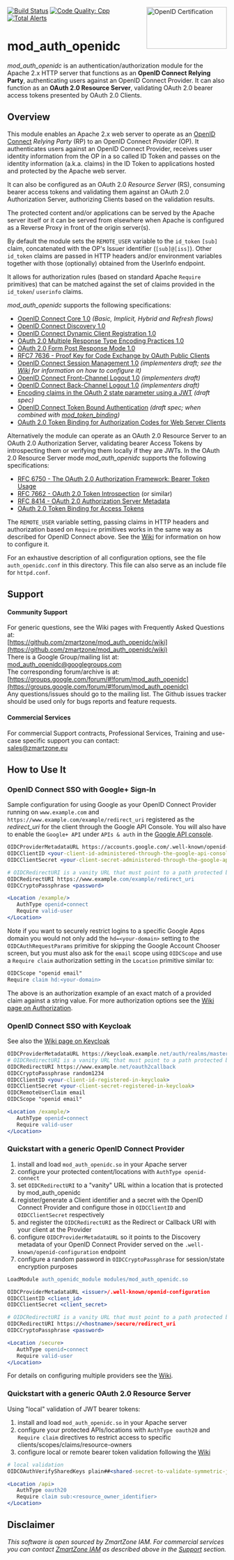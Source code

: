 [![Build Status](https://travis-ci.org/zmartzone/mod_auth_openidc.svg?branch=master)](https://travis-ci.org/zmartzone/mod_auth_openidc)
[<img width="184" height="96" align="right" src="http://openid.net/wordpress-content/uploads/2016/04/oid-l-certification-mark-l-rgb-150dpi-90mm@2x.png" alt="OpenID Certification">](https://openid.net/certification)
[![Code Quality: Cpp](https://img.shields.io/lgtm/grade/cpp/g/zmartzone/mod_auth_openidc.svg?logo=lgtm&logoWidth=18)](https://lgtm.com/projects/g/zmartzone/mod_auth_openidc/context:cpp)
[![Total Alerts](https://img.shields.io/lgtm/alerts/g/zmartzone/mod_auth_openidc.svg?logo=lgtm&logoWidth=18)](https://lgtm.com/projects/g/zmartzone/mod_auth_openidc/alerts)

mod_auth_openidc
================

*mod_auth_openidc* is an authentication/authorization module for the Apache 2.x
HTTP server that functions as an **OpenID Connect Relying Party**, authenticating users against an
OpenID Connect Provider. It can also function as an **OAuth 2.0 Resource Server**, validating 
OAuth 2.0 bearer access tokens presented by OAuth 2.0 Clients.

Overview
--------

This module enables an Apache 2.x web server to operate as an [OpenID Connect](http://openid.net/specs/openid-connect-core-1_0.html)
*Relying Party* (RP) to an OpenID Connect *Provider* (OP). It authenticates users against an OpenID Connect Provider,
receives user identity information from the OP in a so called ID Token and passes on the identity information
(a.k.a. claims) in the ID Token to applications hosted and protected by the Apache web server.

It can also be configured as an OAuth 2.0 *Resource Server* (RS), consuming bearer access tokens and validating
them against an OAuth 2.0 Authorization Server, authorizing Clients based on the validation results.

The protected content and/or applications can be served by the Apache server itself or it can be served from elsewhere
when Apache is configured as a Reverse Proxy in front of the origin server(s).

By default the module sets the `REMOTE_USER` variable to the `id_token` `[sub]` claim, concatenated with the OP's Issuer
identifier (`[sub]@[iss]`). Other `id_token` claims are passed in HTTP headers and/or environment variables together with those
(optionally) obtained from the UserInfo endpoint.

It allows for authorization rules (based on standard Apache `Require` primitives) that can be matched against the set
of claims provided in the `id_token`/ `userinfo` claims.

*mod_auth_openidc* supports the following specifications:
- [OpenID Connect Core 1.0](http://openid.net/specs/openid-connect-core-1_0.html) *(Basic, Implicit, Hybrid and Refresh flows)*
- [OpenID Connect Discovery 1.0](http://openid.net/specs/openid-connect-discovery-1_0.html)
- [OpenID Connect Dynamic Client Registration 1.0](http://openid.net/specs/openid-connect-registration-1_0.html)
- [OAuth 2.0 Multiple Response Type Encoding Practices 1.0](http://openid.net/specs/oauth-v2-multiple-response-types-1_0.html)
- [OAuth 2.0 Form Post Response Mode 1.0](http://openid.net/specs/oauth-v2-form-post-response-mode-1_0.html)
- [RFC7 7636 - Proof Key for Code Exchange by OAuth Public Clients](https://tools.ietf.org/html/rfc7636)
- [OpenID Connect Session Management 1.0](http://openid.net/specs/openid-connect-session-1_0.html) *(implementers draft; see the [Wiki](https://github.com/zmartzone/mod_auth_openidc/wiki/Session-Management) for information on how to configure it)*
- [OpenID Connect Front-Channel Logout 1.0](http://openid.net/specs/openid-connect-frontchannel-1_0.html) *(implementers draft)*
- [OpenID Connect Back-Channel Logout 1.0](https://openid.net/specs/openid-connect-backchannel-1_0.html) *(implementers draft)*
- [Encoding claims in the OAuth 2 state parameter using a JWT](https://tools.ietf.org/html/draft-bradley-oauth-jwt-encoded-state-08) *(draft spec)*
- [OpenID Connect Token Bound Authentication](https://openid.net/specs/openid-connect-token-bound-authentication-1_0.html) *(draft spec; when combined with [mod_token_binding](https://github.com/zmartzone/mod_token_binding))*
- [OAuth 2.0 Token Binding for Authorization Codes for Web Server Clients](https://tools.ietf.org/html/draft-ietf-oauth-token-binding-07#section-5.2)

Alternatively the module can operate as an OAuth 2.0 Resource Server to an OAuth 2.0 Authorization Server,
validating bearer Access Tokens by introspecting them or verifying them locally if they are JWTs.
In the OAuth 2.0 Resource Server mode *mod_auth_openidc* supports the following specifications:
- [RFC 6750 - The OAuth 2.0 Authorization Framework: Bearer Token Usage](https://tools.ietf.org/html/rfc6750)
- [RFC 7662 - OAuth 2.0 Token Introspection](https://tools.ietf.org/html/rfc7662) (or similar)
- [RFC 8414 - OAuth 2.0 Authorization Server Metadata](https://tools.ietf.org/html/rfc8414)
- [OAuth 2.0 Token Binding for Access Tokens](https://tools.ietf.org/html/draft-ietf-oauth-token-binding-07#section-3)

The `REMOTE_USER` variable setting, passing claims in HTTP headers and authorization based on `Require` primitives
works in the same way as described for OpenID Connect above. See the [Wiki](https://github.com/zmartzone/mod_auth_openidc/wiki/OAuth-2.0-Resource-Server) for information on how to configure it.

For an exhaustive description of all configuration options, see the file `auth_openidc.conf`
in this directory. This file can also serve as an include file for `httpd.conf`.

Support
-------

#### Community Support
For generic questions, see the Wiki pages with Frequently Asked Questions at:  
  [https://github.com/zmartzone/mod_auth_openidc/wiki](https://github.com/zmartzone/mod_auth_openidc/wiki)  
There is a Google Group/mailing list at:  
  [mod_auth_openidc@googlegroups.com](mailto:mod_auth_openidc@googlegroups.com)  
The corresponding forum/archive is at:  
  [https://groups.google.com/forum/#!forum/mod_auth_openidc](https://groups.google.com/forum/#!forum/mod_auth_openidc)  
Any questions/issues should go to the mailing list. The Github issues tracker should be used only for bugs reports and feature requests.

#### Commercial Services
For commercial Support contracts, Professional Services, Training and use-case specific support you can contact:  
  [sales@zmartzone.eu](mailto:sales@zmartzone.eu)  

How to Use It  
-------------

### OpenID Connect SSO with Google+ Sign-In

Sample configuration for using Google as your OpenID Connect Provider running on
`www.example.com` and `https://www.example.com/example/redirect_uri` registered
as the *redirect_uri* for the client through the Google API Console. You will also
have to enable the `Google+ API` under `APIs & auth` in the [Google API console](https://console.developers.google.com).

```apache
OIDCProviderMetadataURL https://accounts.google.com/.well-known/openid-configuration
OIDCClientID <your-client-id-administered-through-the-google-api-console>
OIDCClientSecret <your-client-secret-administered-through-the-google-api-console>

# OIDCRedirectURI is a vanity URL that must point to a path protected by this module but must NOT point to any content
OIDCRedirectURI https://www.example.com/example/redirect_uri
OIDCCryptoPassphrase <password>

<Location /example/>
   AuthType openid-connect
   Require valid-user
</Location>
```

Note if you want to securely restrict logins to a specific Google Apps domain you would not only
add the `hd=<your-domain>` setting to the `OIDCAuthRequestParams` primitive for skipping the Google Account
Chooser screen, but you must also ask for the `email` scope using `OIDCScope` and use a `Require claim`
authorization setting in the `Location` primitive similar to:

```apache
OIDCScope "openid email"
Require claim hd:<your-domain>
```

The above is an authorization example of an exact match of a provided claim against a string value.
For more authorization options see the [Wiki page on Authorization](https://github.com/zmartzone/mod_auth_openidc/wiki/Authorization).

### OpenID Connect SSO with Keycloak

See also the [Wiki page on Keycloak](https://github.com/zmartzone/mod_auth_openidc/wiki/Keycloak)

```apache
OIDCProviderMetadataURL https://keycloak.example.net/auth/realms/master/.well-known/openid-configuration
# OIDCRedirectURI is a vanity URL that must point to a path protected by this module but must NOT point to any content
OIDCRedirectURI https://www.example.net/oauth2callback
OIDCCryptoPassphrase random1234
OIDCClientID <your-client-id-registered-in-keycloak>
OIDCClientSecret <your-client-secret-registered-in-keycloak>
OIDCRemoteUserClaim email
OIDCScope "openid email"

<Location /example/>
   AuthType openid-connect
   Require valid-user
</Location>
```

### Quickstart with a generic OpenID Connect Provider

1. install and load `mod_auth_openidc.so` in your Apache server
1. configure your protected content/locations with `AuthType openid-connect`
1. set `OIDCRedirectURI` to a "vanity" URL within a location that is protected by mod_auth_openidc
1. register/generate a Client identifier and a secret with the OpenID Connect Provider and configure those in `OIDCClientID` and `OIDCClientSecret` respectively
1. and register the `OIDCRedirectURI` as the Redirect or Callback URI with your client at the Provider
1. configure `OIDCProviderMetadataURL` so it points to the Discovery metadata of your OpenID Connect Provider served on the `.well-known/openid-configuration` endpoint
1. configure a random password in `OIDCCryptoPassphrase` for session/state encryption purposes

```apache
LoadModule auth_openidc_module modules/mod_auth_openidc.so

OIDCProviderMetadataURL <issuer>/.well-known/openid-configuration
OIDCClientID <client_id>
OIDCClientSecret <client_secret>

# OIDCRedirectURI is a vanity URL that must point to a path protected by this module but must NOT point to any content
OIDCRedirectURI https://<hostname>/secure/redirect_uri
OIDCCryptoPassphrase <password>

<Location /secure>
   AuthType openid-connect
   Require valid-user
</Location>
```
For details on configuring multiple providers see the [Wiki](https://github.com/zmartzone/mod_auth_openidc/wiki/Multiple-Providers).

### Quickstart with a generic OAuth 2.0 Resource Server

Using "local" validation of JWT bearer tokens:

1. install and load `mod_auth_openidc.so` in your Apache server
1. configure your protected APIs/locations with `AuthType oauth20` and `Require claim` directives to restrict access to specific clients/scopes/claims/resource-owners
1. configure local or remote bearer token validation following the [Wiki](https://github.com/zmartzone/mod_auth_openidc/wiki/OAuth-2.0-Resource-Server)

```apache
# local validation
OIDCOAuthVerifySharedKeys plain##<shared-secret-to-validate-symmetric-jwt-signatures>

<Location /api>
   AuthType oauth20
   Require claim sub:<resource_owner_identifier>
</Location>
```

Disclaimer
----------

*This software is open sourced by ZmartZone IAM. For commercial services
you can contact [ZmartZone IAM](https://www.zmartzone.eu) as described above in the [Support](#support) section.*
